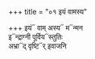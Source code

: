 +++
title = "०१ इयं वामस्य"

+++
इयं᳓ वाम् अस्य᳓ म᳓न्मन  
इ᳓न्द्राग्नी पूर्विय᳓स्तुतिः  
अभ्रा᳓द् वृष्टि᳓र् इवाजनि
